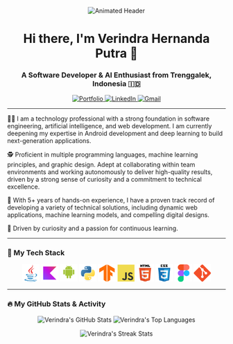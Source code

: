 <p align="center">
  <img src="https://raw.githubusercontent.com/VerindraHernandaPutra/VerindraHernandaPutra/main/header.gif" alt="Animated Header"/>
</p>

<h1 align="center">Hi there, I'm Verindra Hernanda Putra 👋</h1>
<h3 align="center">A Software Developer & AI Enthusiast from Trenggalek, Indonesia 🇮🇩</h3>

<p align="center">
  <a href="https://verindrahernandaputra.github.io/" target="_blank">
    <img src="https://img.shields.io/badge/Portfolio-255E63?style=for-the-badge&logo=hugo&logoColor=white" alt="Portfolio"/>
  </a>
  <a href="https://www.linkedin.com/in/verindra-hernanda-putra/" target="_blank">
    <img src="https://img.shields.io/badge/LinkedIn-0077B5?style=for-the-badge&logo=linkedin&logoColor=white" alt="LinkedIn"/>
  </a>
  <a href="mailto:verindra.hp@gmail.com">
    <img src="https://img.shields.io/badge/Gmail-D14836?style=for-the-badge&logo=gmail&logoColor=white" alt="Gmail"/>
  </a>
</p>

---

🙋‍♂️ I am a technology professional with a strong foundation in software engineering, artificial intelligence, and web development. I am currently deepening my expertise in Android development and deep learning to build next-generation applications.

🕵️ Proficient in multiple programming languages, machine learning principles, and graphic design. Adept at collaborating within team environments and working autonomously to deliver high-quality results, driven by a strong sense of curiosity and a commitment to technical excellence.

💼 With 5+ years of hands-on experience, I have a proven track record of developing a variety of technical solutions, including dynamic web applications, machine learning models, and compelling digital designs.

🧠 Driven by curiosity and a passion for continuous learning.

---

### 🚀 My Tech Stack

<p align="center">
  <img src="https://raw.githubusercontent.com/devicons/devicon/master/icons/java/java-original.svg" alt="java" width="40" height="40"/>
  <img src="https://raw.githubusercontent.com/devicons/devicon/master/icons/kotlin/kotlin-original.svg" alt="kotlin" width="40" height="40"/>
  <img src="https://raw.githubusercontent.com/devicons/devicon/master/icons/android/android-original-wordmark.svg" alt="android" width="40" height="40"/>
  <img src="https://raw.githubusercontent.com/devicons/devicon/master/icons/python/python-original.svg" alt="python" width="40" height="40"/>
  <img src="https://raw.githubusercontent.com/devicons/devicon/master/icons/tensorflow/tensorflow-original.svg" alt="tensorflow" width="40" height="40"/>
  <img src="https://raw.githubusercontent.com/devicons/devicon/master/icons/javascript/javascript-original.svg" alt="javascript" width="40" height="40"/>
  <img src="https://raw.githubusercontent.com/devicons/devicon/master/icons/html5/html5-original-wordmark.svg" alt="html5" width="40" height="40"/>
  <img src="https://raw.githubusercontent.com/devicons/devicon/master/icons/css3/css3-original-wordmark.svg" alt="css3" width="40" height="40"/>
  <img src="https://raw.githubusercontent.com/devicons/devicon/master/icons/figma/figma-original.svg" alt="figma" width="40" height="40"/>
  <img src="https://raw.githubusercontent.com/devicons/devicon/master/icons/git/git-original.svg" alt="git" width="40" height="40"/>
</p>

---

### 🔥 My GitHub Stats & Activity

<p align="center">
  <img align="center" src="https://github-readme-stats.vercel.app/api?username=VerindraHernandaPutra&show_icons=true&locale=en&theme=tokyonight&count_private=true" alt="Verindra's GitHub Stats" />
  <img align="center" src="https://github-readme-stats.vercel.app/api/top-langs?username=VerindraHernandaPutra&layout=compact&locale=en&theme=tokyonight" alt="Verindra's Top Languages" />
</p>
<p align="center">
  <img align="center" src="https://github-readme-streak-stats.herokuapp.com/?user=VerindraHernandaPutra&theme=tokyonight" alt="Verindra's Streak Stats" />
</p>
